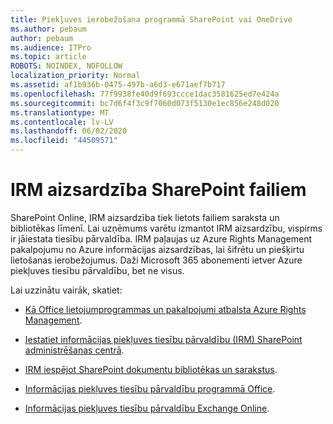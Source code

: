 ```yaml
---
title: Piekļuves ierobežošana programmā SharePoint vai OneDrive
ms.author: pebaum
author: pebaum
ms.audience: ITPro
ms.topic: article
ROBOTS: NOINDEX, NOFOLLOW
localization_priority: Normal
ms.assetid: af1b936b-0475-497b-a6d3-e671aef7b717
ms.openlocfilehash: 77f9938fe40d9f693ccce1dac3581625ed7e424a
ms.sourcegitcommit: bc7d6f4f3c9f7060d073f5130e1ec856e248d020
ms.translationtype: MT
ms.contentlocale: lv-LV
ms.lasthandoff: 06/02/2020
ms.locfileid: "44509571"
---
```

# <a name="irm-protection-to-sharepoint-files"></a>IRM aizsardzība SharePoint failiem


SharePoint Online, IRM aizsardzība tiek lietots failiem saraksta un bibliotēkas līmenī. Lai uzņēmums varētu izmantot IRM aizsardzību, vispirms ir jāiestata tiesību pārvaldība. IRM paļaujas uz Azure Rights Management pakalpojumu no Azure informācijas aizsardzības, lai šifrētu un piešķirtu lietošanas ierobežojumus. Daži Microsoft 365 abonementi ietver Azure piekļuves tiesību pārvaldību, bet ne visus. 

Lai uzzinātu vairāk, skatiet:

- [Kā Office lietojumprogrammas un pakalpojumi atbalsta Azure Rights Management](https://docs.microsoft.com/azure/information-protection/understand-explore/office-apps-services-support).

- [Iestatiet informācijas piekļuves tiesību pārvaldību (IRM) SharePoint administrēšanas centrā](https://docs.microsoft.com/microsoft-365/compliance/set-up-irm-in-sp-admin-center).

- [IRM iespējot SharePoint dokumentu bibliotēkas un sarakstus](https://docs.microsoft.com/microsoft-365/compliance/set-up-irm-in-sp-admin-center#irm-enable-sharepoint-document-libraries-and-lists).

- [Informācijas piekļuves tiesību pārvaldību programmā Office](https://support.office.com/Article/Information-Rights-Management-in-Office-c7a70797-6b1e-493f-acf7-92a39b85e30c).

- [Informācijas piekļuves tiesību pārvaldību Exchange Online](https://docs.microsoft.com/microsoft-365/compliance/information-rights-management-in-exchange-online).


